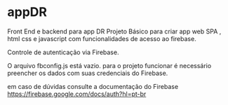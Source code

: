 # appDR

Front End e backend para app DR
Projeto Básico para criar app web SPA ,  html  css e javascript com funcionalidades de acesso ao firebase.

Controle de autenticação via Firebase.

O arquivo fbconfig.js está vazio. 
para o projeto funcionar é necessário preencher os dados com suas credenciais do Firebase.

em caso de dúvidas consulte a documentação do Firebase
https://firebase.google.com/docs/auth?hl=pt-br


